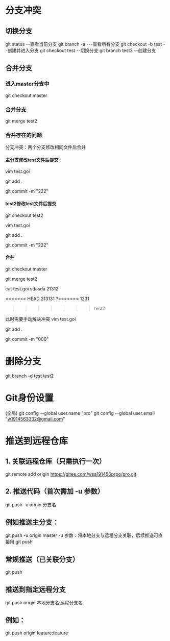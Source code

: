 # 分支冲突
## 切换分支

git status --查看当前分支
git branch -a ---查看所有分支
git checkout -b test --创建并进入分支
git checkout  test --切换分支
git branch test2  --创建分支


## 合并分支

### 进入master分支中
git checkout master

### 合并分支	
git merge test2

### 合并存在的问题
分支冲突：两个分支修改相同文件后合并

#### 主分支修改test文件后提交
vim test.goi 

git add .

git commit -m "222"

#### test2修改test文件后提交
git checkout test2

vim test.goi 

git add .

git commit -m "222"

#### 合并
git checkout master 

git merge test2

cat test.goi 
sdasda
21312

<<<<<<< HEAD
213131
?=======
1231
>>>>>>> test2

此时需要手动解决冲突
 vim test.goi 

 git add .

 git commit -m "000"



# 删除分支
git branch -d test test2


# Git身份设置
(全局)
git config --global user.name "pro"
git config --global user.email "w1914563332@gmail.com"


# 推送到远程仓库
## 1. 关联远程仓库（只需执行一次）
git remote add origin https://gitee.com/wsa191456prpo/pro.git

## 2. 推送代码（首次需加 -u 参数）
git push -u origin 分支名
## 例如推送主分支：
git push -u origin master
-u 参数：将本地分支与远程分支关联，后续推送可直接用 git push
## 常规推送（已关联分支）
git push
## 推送到指定远程分支
git push origin 本地分支名:远程分支名
## 例如：
git push origin feature:feature